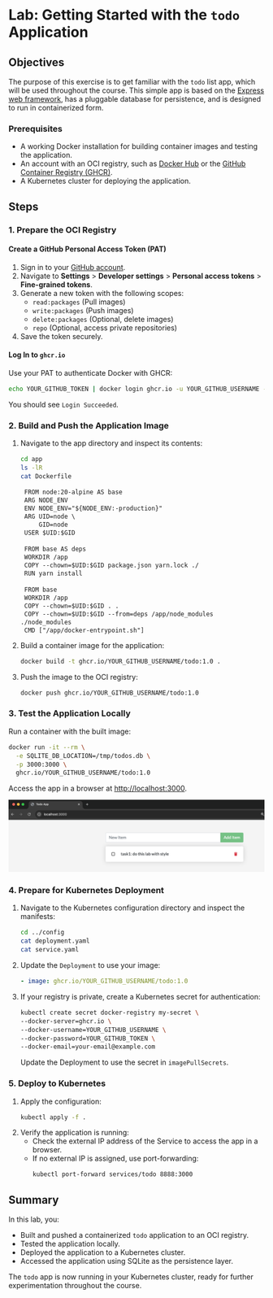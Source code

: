 # Lab: Getting Started with the `todo` Application

## Objectives

The purpose of this exercise is to get familiar with the `todo` list app, which will be used throughout the course. This simple app is based on the [Express web framework](https://expressjs.com/), has a pluggable database for persistence, and is designed to run in containerized form.

### Prerequisites
- A working Docker installation for building container images and testing the application.
- An account with an OCI registry, such as [Docker Hub](https://hub.docker.com/) or the [GitHub Container Registry (GHCR)](https://github.com/features/packages).
- A Kubernetes cluster for deploying the application.


## Steps

### 1. Prepare the OCI Registry
#### Create a GitHub Personal Access Token (PAT)
1. Sign in to your [GitHub account](https://github.com).
2. Navigate to **Settings** > **Developer settings** > **Personal access tokens** > **Fine-grained tokens**.
3. Generate a new token with the following scopes:
   - `read:packages` (Pull images)
   - `write:packages` (Push images)
   - `delete:packages` (Optional, delete images)
   - `repo` (Optional, access private repositories)
4. Save the token securely.

#### Log In to `ghcr.io`
Use your PAT to authenticate Docker with GHCR:
```bash
echo YOUR_GITHUB_TOKEN | docker login ghcr.io -u YOUR_GITHUB_USERNAME --password-stdin
```
You should see `Login Succeeded`.


### 2. Build and Push the Application Image
1. Navigate to the app directory and inspect its contents:
   ```bash
   cd app
   ls -lR
   cat Dockerfile
   ```

   ```plaintext
    FROM node:20-alpine AS base
    ARG NODE_ENV
    ENV NODE_ENV="${NODE_ENV:-production}"
    ARG UID=node \
        GID=node
    USER $UID:$GID

    FROM base AS deps
    WORKDIR /app
    COPY --chown=$UID:$GID package.json yarn.lock ./
    RUN yarn install

    FROM base
    WORKDIR /app
    COPY --chown=$UID:$GID . .
    COPY --chown=$UID:$GID --from=deps /app/node_modules ./node_modules
    CMD ["/app/docker-entrypoint.sh"]
    ```

2. Build a container image for the application:
   ```bash
   docker build -t ghcr.io/YOUR_GITHUB_USERNAME/todo:1.0 .
   ```
3. Push the image to the OCI registry:
   ```bash
   docker push ghcr.io/YOUR_GITHUB_USERNAME/todo:1.0
   ```


### 3. Test the Application Locally
Run a container with the built image:
```bash
docker run -it --rm \
  -e SQLITE_DB_LOCATION=/tmp/todos.db \
  -p 3000:3000 \
  ghcr.io/YOUR_GITHUB_USERNAME/todo:1.0
```
Access the app in a browser at [http://localhost:3000](http://localhost:3000).

![alt text](image.png)

### 4. Prepare for Kubernetes Deployment
1. Navigate to the Kubernetes configuration directory and inspect the manifests:
   ```bash
   cd ../config
   cat deployment.yaml
   cat service.yaml
   ```
2. Update the `Deployment` to use your image:
   ```yaml
   - image: ghcr.io/YOUR_GITHUB_USERNAME/todo:1.0
   ```
3. If your registry is private, create a Kubernetes secret for authentication:
   ```bash
   kubectl create secret docker-registry my-secret \
   --docker-server=ghcr.io \
   --docker-username=YOUR_GITHUB_USERNAME \
   --docker-password=YOUR_GITHUB_TOKEN \
   --docker-email=your-email@example.com
   ```
   Update the Deployment to use the secret in `imagePullSecrets`.


### 5. Deploy to Kubernetes
1. Apply the configuration:
   ```bash
   kubectl apply -f .
   ```
2. Verify the application is running:
   - Check the external IP address of the Service to access the app in a browser.
   - If no external IP is assigned, use port-forwarding:
     ```bash
     kubectl port-forward services/todo 8888:3000
     ```

## Summary

In this lab, you:
- Built and pushed a containerized `todo` application to an OCI registry.
- Tested the application locally.
- Deployed the application to a Kubernetes cluster.
- Accessed the application using SQLite as the persistence layer.

The `todo` app is now running in your Kubernetes cluster, ready for further experimentation throughout the course.

